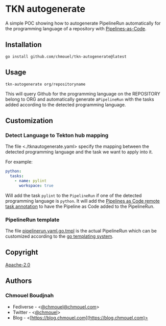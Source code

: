 # TKN autogenerate

A simple POC showing how to autogenerate PipelineRun automatically for the programming language of a repository with [Pipelines-as-Code](https://pipelinesascode.com/).

## Installation

```shell
go install github.com/chmouel/tkn-autogenerate@latest
```

## Usage

```shell
tkn-autogenerate org/repositoryname
```

This will query Github for the programming language on the REPOSITORY belong to
ORG and automatically generate a`PipelineRun` with the tasks added according to
the detected programming language.

## Customization

### Detect Language to Tekton hub mapping 

The file <./tknautogenerate.yaml> specify the mapping between the detected programming language and the task we want to apply into it.

For example:

```yaml
python:
  tasks:
    - name: pylint
      workspace: true
```

Will add the task `pylint` to the `PipelineRun` if one of the detected
programming language is `python`. It will add the [Pipelines as Code remote task
annotation](https://pipelinesascode.com/docs/guide/resolver/#tekton-hubhttpshubtektondev)
to have the Pipeline as Code added to the PipelineRun.

### PipelineRun template

The file [pipelinerun.yaml.go.tmpl](./pipelinerun.yaml.go.tmpl) is the actual
PipelineRun which can be customized according to the [go templating
system](https://pkg.go.dev/text/template).

## Copyright

[Apache-2.0](./LICENSE)

## Authors

### Chmouel Boudjnah

- Fediverse - <[@chmouel@chmouel.com](https://fosstodon.org/@chmouel)>
- Twitter - <[@chmouel](https://twitter.com/chmouel)>
- Blog  - <[https://blog.chmouel.com](https://blog.chmouel.com)>
